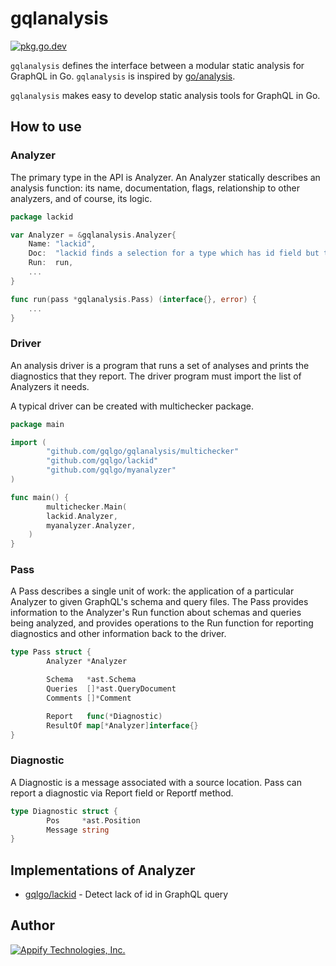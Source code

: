 # gqlanalysis

[![pkg.go.dev][gopkg-badge]][gopkg]

`gqlanalysis` defines the interface between a modular static analysis for GraphQL in Go.
`gqlanalysis` is inspired by [go/analysis](https://golang.org/x/tools/go/analysis).

`gqlanalysis` makes easy to develop static analysis tools for GraphQL in Go.

## How to use

### Analyzer

The primary type in the API is Analyzer.
An Analyzer statically describes an analysis function: its name, documentation, flags, relationship to other analyzers, and of course, its logic.

```go
package lackid

var Analyzer = &gqlanalysis.Analyzer{
	Name: "lackid",
	Doc:  "lackid finds a selection for a type which has id field but the selection does not have id",
	Run:  run,
	...
}

func run(pass *gqlanalysis.Pass) (interface{}, error) {
	...
}
```

### Driver

An analysis driver is a program that runs a set of analyses and prints the diagnostics that they report.
The driver program must import the list of Analyzers it needs.

A typical driver can be created with multichecker package.

```go
package main

import (
        "github.com/gqlgo/gqlanalysis/multichecker"
        "github.com/gqlgo/lackid"
        "github.com/gqlgo/myanalyzer"
)

func main() {
        multichecker.Main(
		lackid.Analyzer,
		myanalyzer.Analyzer,
	)
}
```

### Pass

A Pass describes a single unit of work: the application of a particular Analyzer to given GraphQL's schema and query files.
The Pass provides information to the Analyzer's Run function about schemas and queries being analyzed, and provides operations to the Run function for reporting diagnostics and other information back to the driver.

```go
type Pass struct {
        Analyzer *Analyzer

        Schema   *ast.Schema
        Queries  []*ast.QueryDocument
        Comments []*Comment

        Report   func(*Diagnostic)
        ResultOf map[*Analyzer]interface{}
}
```

### Diagnostic

A Diagnostic is a message associated with a source location.
Pass can report a diagnostic via Report field or Reportf method.

```go
type Diagnostic struct {
        Pos     *ast.Position
        Message string
}
```

## Implementations of Analyzer

* [gqlgo/lackid](https://github.com/gqlgo/lackid) - Detect lack of id in GraphQL query

## Author

[![Appify Technologies, Inc.](appify-logo.png)](http://github.com/appify-technologies)

<!-- links -->
[gopkg]: https://pkg.go.dev/github.com/gqlgo/gqlanalysis
[gopkg-badge]: https://pkg.go.dev/badge/github.com/gqlgo/gqlanalysis?status.svg
